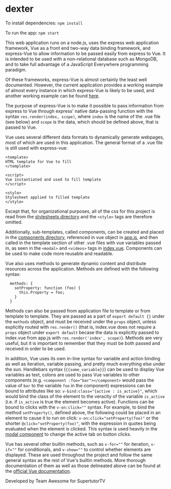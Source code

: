 # dexter

To install dependencies:
`npm install`

To run the app:
`npm start`

This web application runs on a node.js, uses the express web application framework, Vue as a front end two-way data
binding framework, and express-Vue to allow information to be passed easily from express to Vue. It is intended to be
used with a non-relational database such as MongoDB, and to take full advantage of a JavaScript Everywhere programming
paradigm.

Of these frameworks, express-Vue is almost certainly the least well documented. However, the current application 
provides a working example of almost every instance in which express-Vue is likely to be used, and another working 
example can be found [here](https://github.com/express-Vue/express-Vue-example).

The purpose of express-Vue is to make it possible to pass information from express to Vue through express' native
data-passing function with the syntax `res.render(index, scope)`, where `index` is the name of the .vue file (see below)
and `scope` is the data, which should be defined above, that is passed to Vue.

Vue uses several different data formats to dynamically generate webpages, most of which are used in this application.
The general format of a .vue file is still used with express-vue:

```
<template>
HTML template for Vue to fill
</template>

<script>
Vue instantiated and used to fill template
</script>

<style>
Stylesheet applied to filled template
</style>
```

Except that, for organizational purposes, all of the css for this project is read from the 
[stylesheets directory](./public/stylesheets) and the `<style>` tags are therefore omitted. 

Additionally, sub-templates, called components, can be created and placed in the 
[components directory](./views/components), referenced in vue object in [app.js](./app.js), and then called in the 
template section of other .vue files with vue variables passed in, as seen in the `<modal>` and `<videos>` tags in 
[index.vue](./views/index.vue). Components can be used to make code more reusable and readable.

Vue also uses methods to generate dynamic content and distribute resources across the
application. Methods are defined with the following syntax:

 ```
   methods: {
     setProperty: function (foo) {
       this.Property = foo;
     }
   }

 ```

Methods can also be passed from application file to template or from template to template. They are passed as a part of 
`export default {}` under the `methods` object, and must be received under the `props` object, unless explicitly routed 
with `res.render()` (that is, index.vue does not require a `props` object under `export default` becase the data is 
explicitly passed to index.vue from app.js with `res.render('index', scope)`). Methods are very useful, but it is 
important to remember that they must be both passed and received in order to be used.

In addition, Vue uses its own in-line syntax for variable and action binding as well as iteration, variable passing, and
pretty much everything else under the sun. Handlebars syntax (`{{some_variable}}`) can be used to display Vue variables
as text, colons are used to pass Vue variables to other components (e.g. `<component :foo="bar"></component>` would pass 
the value of `bar` to the variable `foo` in the component) expressions can be bound to attributes like so: 
`v-bind:class="{active : is_active}"`, which would bind the class of the element to the veracity of the variable 
`is_active` (i.e. if `is_active` is true the element becomes active). Functions can be bound to clicks with the 
`v-on:click=""` syntax. For example, to bind the method `setProperty()`, defined above, the following could be placed in 
an element to cause it to run on click: `v-on:click="setProperty(foo)"` or the shorter `@click="setProperty(foo)"`, with 
the expression in quotes being evaluated when the element is clicked. This syntax is used heavily in the 
[modal component](./views/components/modal.vue) to change the active tab on button clicks.

Vue has several other builtin methods, such as `v-for=""` for iteration, `v-if=""` for conditionals, and `v-show=""` to
control whether elements are displayed. These are used throughout the project and follow the same general syntax as the 
rest of Vue's builtin methods. More thorough documentation of them as well as those delineated above can be found at the
[official Vue documentation](https://vuejs.org/v2/guide/).


Developed by Team Awesome for SupertutorTV